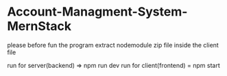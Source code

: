# Account-Managment-System-MernStack



please before fun the program extract nodemodule zip file inside the client file


run for server(backend) => npm run dev
run for client(frontend) = npm start
